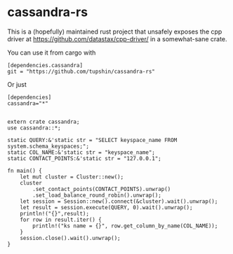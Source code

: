 # cassandra-rs

This is a (hopefully) maintained rust project that unsafely
exposes the cpp driver at https://github.com/datastax/cpp-driver/
in a somewhat-sane crate.

You can use it from cargo with

    [dependencies.cassandra]
    git = "https://github.com/tupshin/cassandra-rs"

Or just

    [dependencies]
    cassandra="*"


    extern crate cassandra;
    use cassandra::*;

    static QUERY:&'static str = "SELECT keyspace_name FROM system.schema_keyspaces;";
    static COL_NAME:&'static str = "keyspace_name";
    static CONTACT_POINTS:&'static str = "127.0.0.1";

    fn main() {
        let mut cluster = Cluster::new();
        cluster
            .set_contact_points(CONTACT_POINTS).unwrap()
            .set_load_balance_round_robin().unwrap();
        let session = Session::new().connect(&cluster).wait().unwrap();
        let result = session.execute(QUERY, 0).wait().unwrap();
        println!("{}",result);
        for row in result.iter() {
            println!("ks name = {}", row.get_column_by_name(COL_NAME));
        }
        session.close().wait().unwrap();
    }
